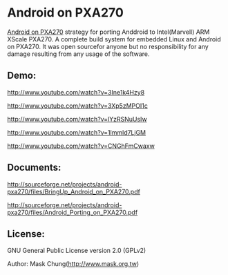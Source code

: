 Android on PXA270
=============
[Android on PXA270][1] strategy for porting Anddroid to Intel(Marvell) ARM XScale PXA270.
A complete build system for embedded Linux and Android on PXA270.
It was open sourcefor anyone but no responsibility for any damage resulting from any usage of the software.


Demo:
----------------
http://www.youtube.com/watch?v=3Ine1k4Hzy8 

http://www.youtube.com/watch?v=3Xp5zMPOI1c 

http://www.youtube.com/watch?v=lYzRSNuUsIw 

http://www.youtube.com/watch?v=1lmmld7LjGM 

http://www.youtube.com/watch?v=CNGhFmCwaxw 

Documents:
----------------
http://sourceforge.net/projects/android-pxa270/files/BringUp_Android_on_PXA270.pdf

http://sourceforge.net/projects/android-pxa270/files/Android_Porting_on_PXA270.pdf


License:
----------------
GNU General Public License version 2.0 (GPLv2)

Author: Mask Chung(http://www.mask.org.tw)

[1]: https://github.com/MaskChung/android-pxa270
